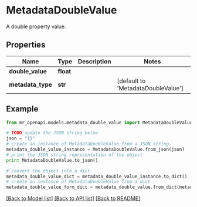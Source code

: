 # MetadataDoubleValue

A double property value.

## Properties
Name | Type | Description | Notes
------------ | ------------- | ------------- | -------------
**double_value** | **float** |  | 
**metadata_type** | **str** |  | [default to 'MetadataDoubleValue']

## Example

```python
from mr_openapi.models.metadata_double_value import MetadataDoubleValue

# TODO update the JSON string below
json = "{}"
# create an instance of MetadataDoubleValue from a JSON string
metadata_double_value_instance = MetadataDoubleValue.from_json(json)
# print the JSON string representation of the object
print MetadataDoubleValue.to_json()

# convert the object into a dict
metadata_double_value_dict = metadata_double_value_instance.to_dict()
# create an instance of MetadataDoubleValue from a dict
metadata_double_value_form_dict = metadata_double_value.from_dict(metadata_double_value_dict)
```
[[Back to Model list]](../README.md#documentation-for-models) [[Back to API list]](../README.md#documentation-for-api-endpoints) [[Back to README]](../README.md)


